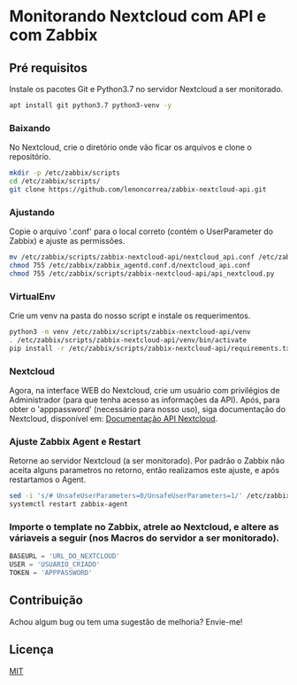 # Monitorando Nextcloud com API e com Zabbix 
## Pré requisitos
Instale os pacotes Git e Python3.7 no servidor Nextcloud a ser monitorado.

```bash
apt install git python3.7 python3-venv -y
```

### Baixando
No Nextcloud, crie o diretório onde vão ficar os arquivos e clone o repositório.

```bash
mkdir -p /etc/zabbix/scripts
cd /etc/zabbix/scripts/
git clone https://github.com/lenoncorrea/zabbix-nextcloud-api.git
```

### Ajustando
Copie o arquivo '.conf' para o local correto (contém o UserParameter do Zabbix) e ajuste as permissões.

```bash
mv /etc/zabbix/scripts/zabbix-nextcloud-api/nextcloud_api.conf /etc/zabbix/zabbix_agentd.conf.d/
chmod 755 /etc/zabbix/zabbix_agentd.conf.d/nextcloud_api.conf
chmod 755 /etc/zabbix/scripts/zabbix-nextcloud-api/api_nextcloud.py
```
### VirtualEnv
Crie um venv na pasta do nosso script e instale os requerimentos.

```bash
python3 -m venv /etc/zabbix/scripts/zabbix-nextcloud-api/venv
. /etc/zabbix/scripts/zabbix-nextcloud-api/venv/bin/activate
pip install -r /etc/zabbix/scripts/zabbix-nextcloud-api/requirements.txt
```

### Nextcloud
Agora, na interface WEB do Nextcloud, crie um usuário com privilégios de Administrador (para que tenha acesso as informações da API). Após, para obter o 'apppassword' (necessário para nosso uso), siga documentação do Nextcloud, disponível em: [Documentação API Nextcloud](https://docs.nextcloud.com/server/latest/developer_manual/client_apis/LoginFlow/index.html/).

### Ajuste Zabbix Agent e Restart
Retorne ao servidor Nextcloud (a ser monitorado). Por padrão o Zabbix não aceita alguns parametros no retorno, então realizamos este ajuste, e após restartamos o Agent.

```bash
sed -i 's/# UnsafeUserParameters=0/UnsafeUserParameters=1/' /etc/zabbix/zabbix_agentd.conf
systemctl restart zabbix-agent
```

### Importe o template no Zabbix, atrele ao Nextcloud, e altere as váriaveis a seguir (nos Macros do servidor a ser monitorado).
```python
BASEURL = 'URL_DO_NEXTCLOUD'
USER = 'USUARIO_CRIADO'
TOKEN = 'APPPASSWORD'
```

## Contribuição

Achou algum bug ou tem uma sugestão de melhoria? Envie-me!

## Licença
[MIT](https://github.com/lenoncorrea/zabbix-nextcloud-api/blob/master/LICENSE)